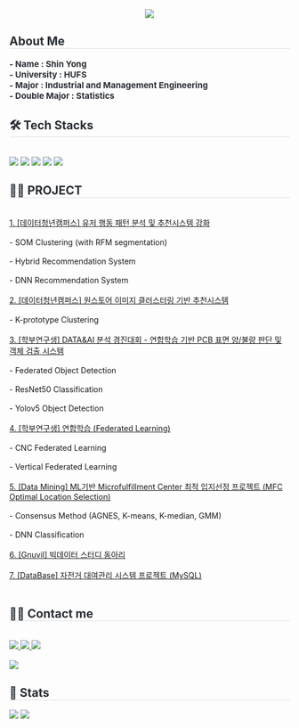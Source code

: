 <div align= "center">
    <img src="https://capsule-render.vercel.app/api?type=waving&color=auto&height=180&text=Yong's%20Github%20Page&animation=fadeIn&fontColor=000000&fontSize=50" />
    </div>
    <div style="text-align: left;"> 
    <h2 style="border-bottom: 1px solid #d8dee4; color: #282d33;"> About Me </h2>  
     <div style="font-weight: 700; font-size: 15px; text-align: left; color: #282d33;"> - Name : Shin Yong </div> 
        <div style="font-weight: 700; font-size: 15px; text-align: left; color: #282d33;"> </li> </div> 
    <div style="font-weight: 700; font-size: 15px; text-align: left; color: #282d33;"> - University : HUFS </div>  
        <div style="font-weight: 700; font-size: 15px; text-align: left; color: #282d33;"> </li> </div>  
    <div style="font-weight: 700; font-size: 15px; text-align: left; color: #282d33;"> - Major : Industrial and Management Engineering </div> 
        <div style="font-weight: 700; font-size: 15px; text-align: left; color: #282d33;"> </li> </div> 
    <div style="font-weight: 700; font-size: 15px; text-align: left; color: #282d33;"> - Double Major : Statistics </div> 
    <div style="font-weight: 700; font-size: 15px; text-align: left; color: #282d33;"> </li> </div> 
    </div>
    <div style="text-align: left;">
    <h2 style="border-bottom: 1px solid #d8dee4; color: #282d33;"> 🛠️ Tech Stacks </h2> <br> 
    <div style="margin: ; text-align: left;" "text-align: left;"> <img src="https://img.shields.io/badge/Python-3776AB?style=plastic&logo=Python&logoColor=white">
          <img src="https://img.shields.io/badge/Tensorflow-FF6F00?style=plastic&logo=Tensorflow&logoColor=white">
          <img src="https://img.shields.io/badge/Keras-D00000?style=plastic&logo=Keras&logoColor=white">
          <img src="https://img.shields.io/badge/PyTorch-EE4C2C?style=plastic&logo=PyTorch&logoColor=white">
          <img src="https://img.shields.io/badge/MySQL-4479A1?style=plastic&logo=MySQL&logoColor=white">
          <br/></div>
    </div>
    <div style="text-align: left;">
    <h2 style="border-bottom: 1px solid #d8dee4; color: #282d33;"> 🧑‍💻 PROJECT </h2> <br> 
    <div style="text-align: left;"> <a href=https://github.com/SS-yong/-Data-Youth-Campus---Onestore_project> 1. [데이터청년캠퍼스] 유저 행동 패턴 분석 및 추천시스템 강화  </a> <br></br>
        - SOM Clustering (with RFM segmentation) <br></br>
        - Hybrid Recommendation System <br></br>
        - DNN Recommendation System <br></br>
        <a href=https://github.com/SS-yong/OneStore_webtoon_img_cluster> 2. [데이터청년캠퍼스] 원스토어 이미지 클러스터링 기반 추천시스템 </a> <br></br>
        - K-prototype Clustering <br></br>
        <a href=https://github.com/SS-yong/FL_PCB_Defect_Detection_AI_Model> 3. [학부연구생] DATA&AI 분석 경진대회 - 연합학습 기반 PCB 표면 양/불량 판단 및 객체 검출 시스템  </a> <br></br> 
        - Federated Object Detection  <br></br>
        - ResNet50 Classification <br></br>
        - Yolov5 Object Detection <br></br>
        <a href=https://github.com/SS-yong/Federated-Learning> 4. [학부연구생] 연합학습 (Federated Learning) </a> <br></br>
        - CNC Federated Learning <br></br>        
        - Vertical Federated Learning <br></br>
        <a href=https://github.com/SS-yong/MFC_Optimal_Location_Selection_for_Logistics_Centers> 5. [Data Mining] ML기반 Microfulfillment Center 최적 입지선정 프로젝트 (MFC Optimal Location Selection) </a> <br></br>
        - Consensus Method (AGNES, K-means, K-median, GMM) <br></br>
        - DNN Classification <br></br>
        <a href=https://github.com/SS-yong/Gnuvil_BigData> 6. [Gnuvil] 빅데이터 스터디 동아리 </a> <br></br>
        <a href=https://github.com/SS-yong/Vehicle_Service_Proejct> 7. [DataBase] 자전거 대여관리 시스템 프로젝트 (MySQL) </a> <br></br>
       </div> 
    </div>
    <div style="text-align: left;"> 
    <h2 style="border-bottom: 1px solid #d8dee4; color: #282d33;"> 🧑‍💻 Contact me </h2> <br> 
    <div style="text-align: left;"> <a href=https://blog.naver.com/gongboo_ppang> <img src="https://img.shields.io/badge/Naver-03C75A?style=plastic&logo=Naver&logoColor=white&link=https://blog.naver.com/gongboo_ppang"> </a>
         <a href=> <img src="https://img.shields.io/badge/Notion-000000?style=plastic&logo=Notion&logoColor=white&link="> </a>
         <a href=mailto:sy5837@hufs.ac.kr> <img src="https://img.shields.io/badge/Gmail-EA4335?style=plastic&logo=Gmail&logoColor=white&link=mailto:sy5837@hufs.ac.kr"> </a>
          </div>  <br> 
    <div style="text-align: left;"> <a href="https://hits.seeyoufarm.com"> <img src="https://hits.seeyoufarm.com/api/count/incr/badge.svg?url=https%3A%2F%2Fgithub.com%2Fㅡㅡ%2F&count_bg=%23000000&title_bg=%23000000&icon=github.svg&icon_color=%23FFFFFF&title=GitHub&edge_flat=false"/></a>
       </div> 
    </div>
    <div style="text-align: left;"> 
    <h2 style="border-bottom: 1px solid #d8dee4; color: #282d33;"> 🏅 Stats </h2> <div style="text-align: left;"> <img src="https://github-readme-stats.vercel.app/api?username=SS-yong&show_icons=true"
         /> <img src="https://github-readme-stats.vercel.app/api/top-langs/?username=SS-yong&layout=compact"
           /> </div> 
    </div>
